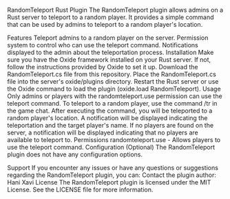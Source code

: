 RandomTeleport Rust Plugin
The RandomTeleport plugin allows admins on a Rust server to teleport to a random player. It provides a simple command that can be used by admins to teleport to a random player's location.

Features
Teleport admins to a random player on the server.
Permission system to control who can use the teleport command.
Notifications displayed to the admin about the teleportation process.
Installation
Make sure you have the Oxide framework installed on your Rust server. If not, follow the instructions provided by Oxide to set it up.
Download the RandomTeleport.cs file from this repository.
Place the RandomTeleport.cs file into the server's oxide/plugins directory.
Restart the Rust server or use the Oxide command to load the plugin (oxide.load RandomTeleport).
Usage
Only admins or players with the randomteleport.use permission can use the teleport command.
To teleport to a random player, use the command /tr in the game chat.
After executing the command, you will be teleported to a random player's location.
A notification will be displayed indicating the teleportation and the target player's name.
If no players are found on the server, a notification will be displayed indicating that no players are available to teleport to.
Permissions
randomteleport.use - Allows players to use the teleport command.
Configuration (Optional)
The RandomTeleport plugin does not have any configuration options.

Support
If you encounter any issues or have any questions or suggestions regarding the RandomTeleport plugin, you can:
Contact the plugin author: Hani Xavi
License
The RandomTeleport plugin is licensed under the MIT License. See the LICENSE file for more information.


